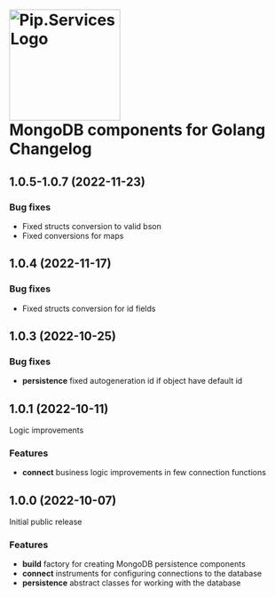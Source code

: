 # <img src="https://uploads-ssl.webflow.com/5ea5d3315186cf5ec60c3ee4/5edf1c94ce4c859f2b188094_logo.svg" alt="Pip.Services Logo" width="200"> <br/> MongoDB components for Golang Changelog

## <a name="1.0.5-1.0.7"></a> 1.0.5-1.0.7 (2022-11-23)
### Bug fixes
- Fixed structs conversion to valid bson
- Fixed conversions for maps

## <a name="1.0.4"></a> 1.0.4 (2022-11-17)

### Bug fixes
- Fixed structs conversion for id fields

## <a name="1.0.3"></a> 1.0.3 (2022-10-25)

### Bug fixes
* **persistence** fixed autogeneration id if object have default id

## <a name="1.0.1"></a> 1.0.1 (2022-10-11)

Logic improvements

### Features
* **connect** business logic improvements in few connection functions

## <a name="1.0.0"></a> 1.0.0 (2022-10-07)

Initial public release

### Features
* **build** factory for creating MongoDB persistence components
* **connect** instruments for configuring connections to the database
* **persistence** abstract classes for working with the database
